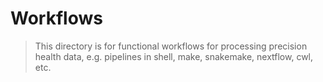 # Workflows
> This directory is for functional workflows for processing precision health data, e.g. pipelines in shell, make, snakemake, nextflow, cwl, etc.

